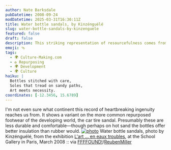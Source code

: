 ```yaml
---
author: Nate Barksdale
pubDatetime: 2008-09-24
modDatetime: 2025-03-31T16:30:11Z
title: Water bottle sandals, by Kinzénguélé
slug: water-bottle-sandals-by-kinzenguele
featured: false
draft: false
description: This striking representation of resourcefulness comes from Kinzénguélé's water bottle sandals, blending art and practicality in a unique way.
emoji: 🩴
tags:
  - 🌍 Culture-Making.com
  - ♻️ Repurposing
  - 🌍 Development
  - 🌍 Culture
haiku: |
  Bottles stitched with care,  
  Soles that tread on sandy paths,  
  Art meets necessity.
coordinates: [-12.3456, 15.6789]
---
```


I'm not even sure what continent this record of heartbreaking ingenuity reaches us from. It shows a variant on the more common repurposed footwear of the developing world, the car tire sandal. Presumably these are less durable and comfortable—though perhaps on hot sand the bottles offer better insulation than rubber would. [![photo](http://culture-making.com/media/4055430ae6f670e2d41e485655adc57f18c44b1c_m.jpg)](http://www.schoolgallery.fr/schoolgallery/spip.php?article598)
Water bottle sandals, photo by Kinzénguélé, from the exhibition [L'art ... en eaux troubles](http://www.schoolgallery.fr/schoolgallery/spip.php?article598), at the School Gallery in Paris, March 2008 :: via [FFFFOUND!](http://web.archive.org/web/20170508004843/http://ffffound.com/image/4055430ae6f670e2d41e485655adc57f18c44b1c)/[ReubenMiller](http://web.archive.org/web/20201126063200/https://reubenmiller.typepad.com/my_weblog/2008/04/page/2/)
